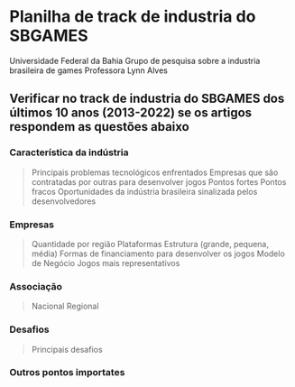 # Planilha de track de industria do SBGAMES

Universidade Federal da Bahia
Grupo de pesquisa sobre a industria brasileira de games
Professora Lynn Alves

## Verificar no track de industria do SBGAMES dos últimos 10 anos (2013-2022) se os artigos respondem as questões abaixo

### Característica da indústria
> Principais problemas tecnológicos enfrentados
> Empresas que são contratadas por outras para desenvolver jogos
> Pontos fortes
> Pontos fracos
> Oportunidades da indústria brasileira sinalizada pelos desenvolvedores	

### Empresas
> Quantidade por região
> Plataformas
> Estrutura (grande, pequena, média)
> Formas de financiamento para desenvolver os jogos
> Modelo de Negócio
> Jogos mais representativos

### Associação
> Nacional
> Regional

### Desafios
> Principais desafios

### Outros pontos importates
